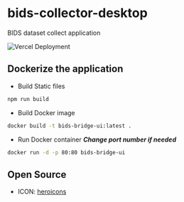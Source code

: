 # bids-collector-desktop
BIDS dataset collect application

![Vercel Deployment](https://bids-collector-desktop.vercel.app)

## Dockerize the application

- Build Static files

```bash
npm run build
```

- Build Docker image

```bash
docker build -t bids-bridge-ui:latest .
```

- Run Docker container
***Change port number if needed***
```bash
docker run -d -p 80:80 bids-bridge-ui
```

## Open Source
- ICON: [heroicons](https://heroicons.com/outline)